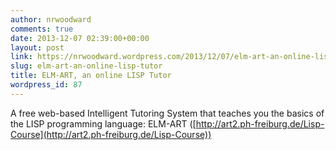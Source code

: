 ```yaml
---
author: nrwoodward
comments: true
date: 2013-12-07 02:39:00+00:00
layout: post
link: https://nrwoodward.wordpress.com/2013/12/07/elm-art-an-online-lisp-tutor/
slug: elm-art-an-online-lisp-tutor
title: ELM-ART, an online LISP Tutor
wordpress_id: 87
---
```


A free web-based Intelligent Tutoring System that teaches you the basics of the LISP programming language: ELM-ART ([http://art2.ph-freiburg.de/Lisp-Course](http://art2.ph-freiburg.de/Lisp-Course))

